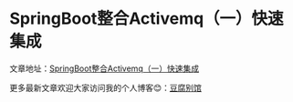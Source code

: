 # SpringBoot整合Activemq（一）快速集成

文章地址：[SpringBoot整合Activemq（一）快速集成](https://www.doufuplus.com/blog/activemq01.html)

更多最新文章欢迎大家访问我的个人博客:blush:：[豆腐别馆](https://www.doufuplus.com)
